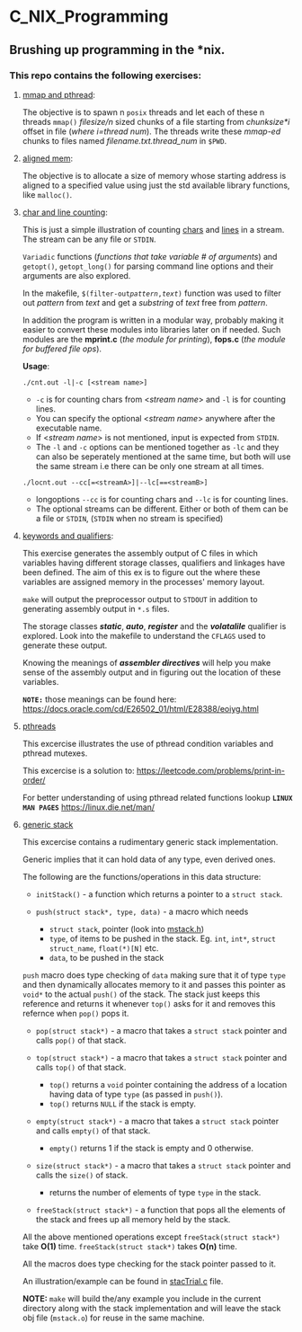 # C_NIX_Programming
## Brushing up programming in the *nix.

### This repo contains the following exercises:

1. [mmap and pthread](mmap_pthreads/mmaptrial.c):

	The objective is to spawn n ```posix``` threads and let each of these n threads
	```mmap()``` _filesize/n_ sized chunks of a file starting from _chunksize*i_
	offset in file (_where i=thread num_).
	The threads write these _mmap-ed_ chunks to files named _filename.txt.thread_num_
	in ```$PWD```.

2. [aligned mem](aligned_malloc/alignedmalloc.c):

	The objective is to allocate a size of memory whose starting address is aligned
	to a specified value using just the std available library functions, like ```malloc()```.

3. [char and line counting](counting):

	This is just a simple illustration of counting [chars](counting/cnt.c) and 
	[lines](couting/locnt.c) in a stream. The stream can be any file or ```STDIN```. 

	```Variadic``` functions (_functions that take variable # of arguments_) and 
	```getopt()```, ```getopt_long()``` for parsing command line options and their
	arguments are also explored.

	In the makefile, `$(filter-out`*`pattern`*`,`*`text`*`)` function was used to 
	filter out _pattern_ from _text_ and get a _substring_ of _text_ free from 
	_pattern_.

	In addition the program is written in a modular way, probably making it easier 
	to convert these modules into libraries later on if needed. Such modules 
	are the **mprint.c** (_the module for printing_), **fops.c** (_the module for buffered file ops_).

	**Usage**:

	```./cnt.out -l|-c [<stream name>]```

	- ```-c``` is for counting chars from <_stream name_> and ```-l``` is for counting lines.  
	- You can specify the optional <_stream name_> anywhere after the executable name.
	- If <_stream name_> is not mentioned, input is expected from ```STDIN```.
	- The ```-l``` and ```-c``` options can be mentioned together as ```-lc``` and they can also 
	  be seperately mentioned at the same time, but both will use the same stream i.e there can be
	  only one stream at all times.

	```./locnt.out --cc[=<streamA>]|--lc[==<streamB>]```

	- longoptions ```--cc``` is for counting chars and ```--lc``` is for counting lines.  
	- The optional streams can be different. Either or both of them can be a file or ```STDIN```,
	  (```STDIN``` when no stream is specified)

4. [keywords and qualifiers](keywords):

	This exercise generates the assembly output of C files in which variables having different 
	storage classes, qualifiers and linkages have been defined. The aim of this ex is to figure 
	out the where these variables are assigned memory in the processes' memory layout.
	
	`make` will output the preprocessor output to `STDOUT` in addition to generating assembly output 
	in `*.s` files.

	The storage classes __*static*__, __*auto*__, __*register*__ and the __*volatalile*__ qualifier is explored. 
	Look into the makefile to understand the `CFLAGS`  used to generate these output.

	Knowing the meanings of __*assembler directives*__ will help you make sense of the assembly output
	and in figuring out the location of these variables.

	**`NOTE:`** those meanings can be found here: https://docs.oracle.com/cd/E26502_01/html/E28388/eoiyg.html

5. [pthreads](pthreads)

	This excercise illustrates the use of pthread condition variables and
	pthread mutexes.

	This excercise is a solution to: https://leetcode.com/problems/print-in-order/

	For better understanding of using pthread related functions lookup **`LINUX MAN PAGES`** https://linux.die.net/man/

6. [generic stack](stacks)

	This excercise contains a rudimentary generic stack implementation.

	Generic implies that it can hold data of any type, even derived ones.

	The following are the functions/operations in this data structure:

	- `initStack()` - a function which returns a pointer to a `struct stack`. 

	- `push(struct stack*, type, data)` - a macro which needs

		- `struct stack`, pointer (look into [mstack.h](stacks/mstack.h))
		- `type`, of items to be pushed in the stack. Eg. `int`, `int*`, `struct struct_name`, `float(*)[N]` etc.
		- `data`, to be pushed in the stack 

	`push` macro does type checking of `data` making sure that it of type `type` and then dynamically allocates memory to it 
	and passes this pointer as  `void*` to the actual `push()` of the stack. The stack just keeps this reference and returns it 
	whenever `top()` asks for it and removes this refernce when `pop()` pops it.

	- `pop(struct stack*)` - a macro that takes a `struct stack` pointer and calls `pop()` of that stack.

	- `top(struct stack*)` - a macro that takes a `struct stack` pointer and calls `top()` of that stack.

		- `top()` returns a `void` pointer containing the address of a location having data of type `type` (as passed in `push()`).
		- `top()` returns `NULL` if the stack is empty.

	- `empty(struct stack*)` - a macro that takes a `struct stack` pointer and calls `empty()` of that stack.

		- `empty()` returns 1 if the stack is empty and 0 otherwise.

	- `size(struct stack*)` -  a macro that takes a `struct stack` pointer and calls the `size()` of stack.

		- returns the number of elements of type `type` in the stack.
	
	- `freeStack(struct stack*)` - a function that pops all the elements of the stack and frees up all memory held by the stack.

	All the above mentioned operations except `freeStack(struct stack*)` take **O(1)** time. `freeStack(struct stack*)` takes **O(n)** time.

	All the macros does type checking for the stack pointer passed to it.

	An illustration/example can be found in [stacTrial.c](stacks/stacTrial.c) file.

	**NOTE:** `make` will build the/any example you include in the current directory along with the stack implementation and will leave the 
	stack obj file (`mstack.o`) for reuse in the same machine.

